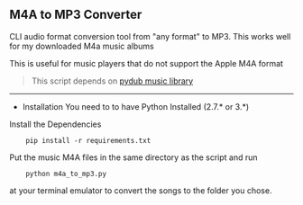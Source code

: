 ## M4A to MP3 Converter
CLI audio format conversion tool from "any format" to MP3. This works well for my downloaded M4a music albums

This is useful for music players that do not support the Apple M4A format

> This script depends on [pydub music library](https://github.com/jiaaro/pydub)

***

* Installation
You need to to have Python Installed (2.7.* or 3.*)

Install the Dependencies
```
	pip install -r requirements.txt
```

Put the music M4A files in the same directory as the script and run
```
	python m4a_to_mp3.py
```
at your terminal emulator to convert the songs to the folder you chose.


